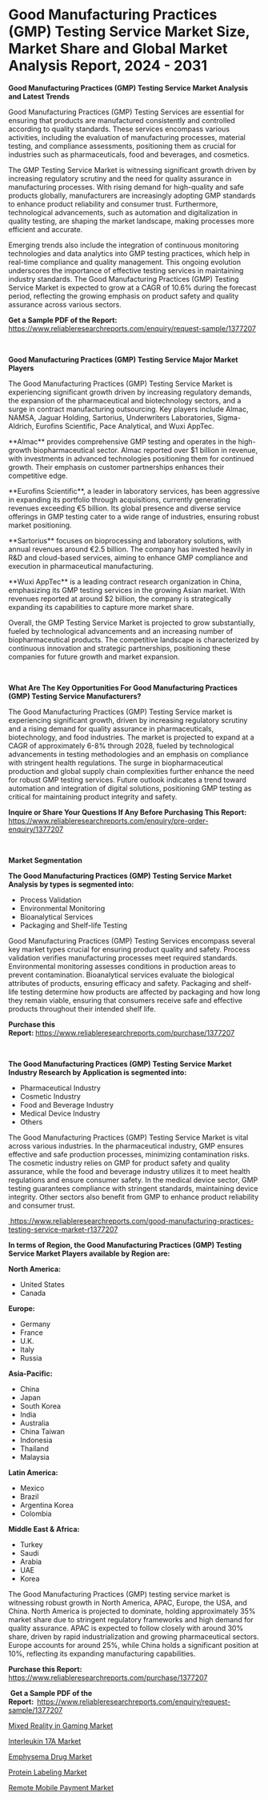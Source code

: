 <p><h1>Good Manufacturing Practices (GMP) Testing Service Market Size, Market Share and Global Market Analysis Report, 2024 - 2031</h1></p><p><strong>Good Manufacturing Practices (GMP) Testing Service Market Analysis and Latest Trends</strong></p>
<p><p>Good Manufacturing Practices (GMP) Testing Services are essential for ensuring that products are manufactured consistently and controlled according to quality standards. These services encompass various activities, including the evaluation of manufacturing processes, material testing, and compliance assessments, positioning them as crucial for industries such as pharmaceuticals, food and beverages, and cosmetics. </p><p>The GMP Testing Service Market is witnessing significant growth driven by increasing regulatory scrutiny and the need for quality assurance in manufacturing processes. With rising demand for high-quality and safe products globally, manufacturers are increasingly adopting GMP standards to enhance product reliability and consumer trust. Furthermore, technological advancements, such as automation and digitalization in quality testing, are shaping the market landscape, making processes more efficient and accurate.</p><p>Emerging trends also include the integration of continuous monitoring technologies and data analytics into GMP testing practices, which help in real-time compliance and quality management. This ongoing evolution underscores the importance of effective testing services in maintaining industry standards. The Good Manufacturing Practices (GMP) Testing Service Market is expected to grow at a CAGR of 10.6% during the forecast period, reflecting the growing emphasis on product safety and quality assurance across various sectors.</p></p>
<p><strong>Get a Sample PDF of the Report:&nbsp;</strong> <a href="https://www.reliableresearchreports.com/enquiry/request-sample/1377207?utm_campaign=1470&utm_medium=2&utm_source=Github&utm_content=ia&utm_term=23102024&utm_id=good-manufacturing-practices-gmp-testing-service">https://www.reliableresearchreports.com/enquiry/request-sample/1377207</a></p>
<p>&nbsp;</p>
<p><strong>Good Manufacturing Practices (GMP) Testing Service Major Market Players</strong></p>
<p><p>The Good Manufacturing Practices (GMP) Testing Service Market is experiencing significant growth driven by increasing regulatory demands, the expansion of the pharmaceutical and biotechnology sectors, and a surge in contract manufacturing outsourcing. Key players include Almac, NAMSA, Jaguar Holding, Sartorius, Underwriters Laboratories, Sigma-Aldrich, Eurofins Scientific, Pace Analytical, and Wuxi AppTec.</p><p>**Almac** provides comprehensive GMP testing and operates in the high-growth biopharmaceutical sector. Almac reported over $1 billion in revenue, with investments in advanced technologies positioning them for continued growth. Their emphasis on customer partnerships enhances their competitive edge.</p><p>**Eurofins Scientific**, a leader in laboratory services, has been aggressive in expanding its portfolio through acquisitions, currently generating revenues exceeding €5 billion. Its global presence and diverse service offerings in GMP testing cater to a wide range of industries, ensuring robust market positioning.</p><p>**Sartorius** focuses on bioprocessing and laboratory solutions, with annual revenues around €2.5 billion. The company has invested heavily in R&D and cloud-based services, aiming to enhance GMP compliance and execution in pharmaceutical manufacturing.</p><p>**Wuxi AppTec** is a leading contract research organization in China, emphasizing its GMP testing services in the growing Asian market. With revenues reported at around $2 billion, the company is strategically expanding its capabilities to capture more market share.</p><p>Overall, the GMP Testing Service Market is projected to grow substantially, fueled by technological advancements and an increasing number of biopharmaceutical products. The competitive landscape is characterized by continuous innovation and strategic partnerships, positioning these companies for future growth and market expansion.</p></p>
<p>&nbsp;</p>
<p><strong>What Are The Key Opportunities For Good Manufacturing Practices (GMP) Testing Service Manufacturers?</strong></p>
<p><p>The Good Manufacturing Practices (GMP) Testing Service market is experiencing significant growth, driven by increasing regulatory scrutiny and a rising demand for quality assurance in pharmaceuticals, biotechnology, and food industries. The market is projected to expand at a CAGR of approximately 6-8% through 2028, fueled by technological advancements in testing methodologies and an emphasis on compliance with stringent health regulations. The surge in biopharmaceutical production and global supply chain complexities further enhance the need for robust GMP testing services. Future outlook indicates a trend toward automation and integration of digital solutions, positioning GMP testing as critical for maintaining product integrity and safety.</p></p>
<p><strong>Inquire or Share Your Questions If Any Before Purchasing This Report:</strong> <a href="https://www.reliableresearchreports.com/enquiry/pre-order-enquiry/1377207?utm_campaign=1470&utm_medium=2&utm_source=Github&utm_content=ia&utm_term=23102024&utm_id=good-manufacturing-practices-gmp-testing-service">https://www.reliableresearchreports.com/enquiry/pre-order-enquiry/1377207</a></p>
<p>&nbsp;</p>
<p><strong>Market Segmentation</strong></p>
<p><strong>The Good Manufacturing Practices (GMP) Testing Service Market Analysis by types is segmented into:</strong></p>
<p><ul><li>Process Validation</li><li>Environmental Monitoring</li><li>Bioanalytical Services</li><li>Packaging and Shelf-life Testing</li></ul></p>
<p><p>Good Manufacturing Practices (GMP) Testing Services encompass several key market types crucial for ensuring product quality and safety. Process validation verifies manufacturing processes meet required standards. Environmental monitoring assesses conditions in production areas to prevent contamination. Bioanalytical services evaluate the biological attributes of products, ensuring efficacy and safety. Packaging and shelf-life testing determine how products are affected by packaging and how long they remain viable, ensuring that consumers receive safe and effective products throughout their intended shelf life.</p></p>
<p><strong>Purchase this Report:&nbsp;</strong><a href="https://www.reliableresearchreports.com/purchase/1377207?utm_campaign=1470&utm_medium=2&utm_source=Github&utm_content=ia&utm_term=23102024&utm_id=good-manufacturing-practices-gmp-testing-service">https://www.reliableresearchreports.com/purchase/1377207</a></p>
<p>&nbsp;</p>
<p><strong>The Good Manufacturing Practices (GMP) Testing Service Market Industry Research by Application is segmented into:</strong></p>
<p><ul><li>Pharmaceutical Industry</li><li>Cosmetic Industry</li><li>Food and Beverage Industry</li><li>Medical Device Industry</li><li>Others</li></ul></p>
<p><p>The Good Manufacturing Practices (GMP) Testing Service Market is vital across various industries. In the pharmaceutical industry, GMP ensures effective and safe production processes, minimizing contamination risks. The cosmetic industry relies on GMP for product safety and quality assurance, while the food and beverage industry utilizes it to meet health regulations and ensure consumer safety. In the medical device sector, GMP testing guarantees compliance with stringent standards, maintaining device integrity. Other sectors also benefit from GMP to enhance product reliability and consumer trust.</p></p>
<p><a href="https://www.reliableresearchreports.com/good-manufacturing-practices-testing-service-market-r1377207?utm_campaign=1470&utm_medium=2&utm_source=Github&utm_content=ia&utm_term=23102024&utm_id=good-manufacturing-practices-gmp-testing-service">&nbsp;https://www.reliableresearchreports.com/good-manufacturing-practices-testing-service-market-r1377207</a></p>
<p><strong>In terms of Region, the Good Manufacturing Practices (GMP) Testing Service Market Players available by Region are:</strong></p>
<p>
    <p> <strong> North America: </strong>
        <ul>
            <li>United States</li>
            <li>Canada</li>
        </ul>
        </p> 
    <p> <strong> Europe: </strong>
        <ul>
            <li>Germany</li>
            <li>France</li>
            <li>U.K.</li>
            <li>Italy</li>
            <li>Russia</li>
        </ul>
        </p> 
    <p> <strong> Asia-Pacific: </strong>
        <ul>
            <li>China</li>
            <li>Japan</li>
            <li>South Korea</li>
            <li>India</li>
            <li>Australia</li>
            <li>China Taiwan</li>
            <li>Indonesia</li>
            <li>Thailand</li>
            <li>Malaysia</li>
        </ul>
        </p> 
    <p> <strong> Latin America: </strong>
        <ul>
            <li>Mexico</li>
            <li>Brazil</li>
            <li>Argentina Korea</li>
            <li>Colombia</li>
        </ul>
        </p> 
    <p> <strong> Middle East & Africa: </strong>
        <ul>
            <li>Turkey</li>
            <li>Saudi</li>
            <li>Arabia</li>
            <li>UAE</li>
            <li>Korea</li>
        </ul>
    </p>
    </p>
<p><p>The Good Manufacturing Practices (GMP) testing service market is witnessing robust growth in North America, APAC, Europe, the USA, and China. North America is projected to dominate, holding approximately 35% market share due to stringent regulatory frameworks and high demand for quality assurance. APAC is expected to follow closely with around 30% share, driven by rapid industrialization and growing pharmaceutical sectors. Europe accounts for around 25%, while China holds a significant position at 10%, reflecting its expanding manufacturing capabilities.</p></p>
<p><strong>Purchase this Report: </strong><a href="https://www.reliableresearchreports.com/purchase/1377207?utm_campaign=1470&utm_medium=2&utm_source=Github&utm_content=ia&utm_term=23102024&utm_id=good-manufacturing-practices-gmp-testing-service">https://www.reliableresearchreports.com/purchase/1377207</a></p>
<p>&nbsp;<strong>Get a Sample PDF of the Report:&nbsp;&nbsp;</strong><a href="https://www.reliableresearchreports.com/enquiry/request-sample/1377207?utm_campaign=1470&utm_medium=2&utm_source=Github&utm_content=ia&utm_term=23102024&utm_id=good-manufacturing-practices-gmp-testing-service">https://www.reliableresearchreports.com/enquiry/request-sample/1377207</a></p>
<p><strong></strong></p>
<p><p><a href="https://www.linkedin.com/pulse/mixed-reality-gaming-market-trends-insights-type-application-sgqfc?utm_campaign=1470&utm_medium=2&utm_source=Github&utm_content=ia&utm_term=23102024&utm_id=good-manufacturing-practices-gmp-testing-service">Mixed Reality in Gaming Market</a></p><p><a href="https://www.linkedin.com/pulse/global-interleukin-17a-market-trends-analysis-future-ob76c?utm_campaign=1470&utm_medium=2&utm_source=Github&utm_content=ia&utm_term=23102024&utm_id=good-manufacturing-practices-gmp-testing-service">Interleukin 17A Market</a></p><p><a href="https://www.linkedin.com/pulse/emphysema-drug-market-trends-strategic-insights-2024-wqgxc?utm_campaign=1470&utm_medium=2&utm_source=Github&utm_content=ia&utm_term=23102024&utm_id=good-manufacturing-practices-gmp-testing-service">Emphysema Drug Market</a></p><p><a href="https://www.linkedin.com/pulse/sustainability-trends-protein-labeling-industry-market-jzjuc?utm_campaign=1470&utm_medium=2&utm_source=Github&utm_content=ia&utm_term=23102024&utm_id=good-manufacturing-practices-gmp-testing-service">Protein Labeling Market</a></p><p><a href="https://www.linkedin.com/pulse/remote-mobile-payment-market-research-report-exploring-yyd6c?utm_campaign=1470&utm_medium=2&utm_source=Github&utm_content=ia&utm_term=23102024&utm_id=good-manufacturing-practices-gmp-testing-service">Remote Mobile Payment Market</a></p></p>